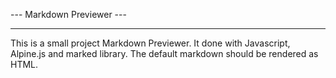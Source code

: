 --- Markdown Previewer ---

___

This is a small project Markdown Previewer. It done with Javascript, Alpine.js and marked library. The default markdown should be rendered as HTML.
